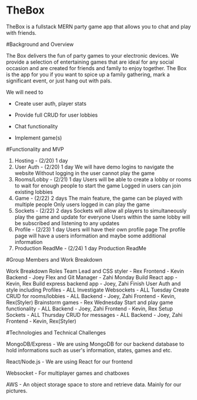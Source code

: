# TheBox


TheBox is a fullstack MERN party game app that allows you to chat and play with friends.

#Background and Overview

The Box delivers the fun of party games to your electronic devices. We provide a selection of entertaining games that are ideal for any social occasion and are created for friends and family to enjoy together. The Box is the app for you if you want to spice up a family gathering, mark a significant event, or just hang out with pals.

We will need to

- Create user auth, player stats

- Provide full CRUD for user lobbies

- Chat functionality

- Implement game(s)

#Functionality and MVP

1. Hosting - (2/20) 1 day
2. User Auth - (2/20) 1 day
   We will have demo logins to navigate the website
   Without logging in the user cannot play the game
3. Rooms/Lobby - (2/21) 1 day
   Users will be able to create a lobby or rooms to wait for enough people to start the game
   Logged in users can join existing lobbies
4. Game - (2/22) 2 days
   The main feature, the game can be played with multiple people
   Only users logged in can play the game
5. Sockets - (2/22) 2 days
   Sockets will allow all players to simultaneously play the game and update for everyone
   Users within the same lobby will be subscribed and listening to any updates
6. Profile - (2/23) 1 day
   Users will have their own profile page
   The profile page will have a users information and maybe some additional information
7. Production ReadMe - (2/24) 1 day
   Production ReadMe

#Group Members and Work Breakdown

Work Breakdown
Roles
Team Lead and CSS styler - Rex
Frontend - Kevin
Backend - Joey
Flex and Git Manager - Zahi
Monday
Build React app - Kevin, Rex
Build express backend app - Joey, Zahi
Finish User Auth and style including Profiles - ALL
Investigate Websockets - ALL
Tuesday
Create CRUD for rooms/lobbies - ALL
Backend - Joey, Zahi
Frontend - Kevin, Rex(Styler)
Brainstorm games - Rex
Wednesday
Start and play game functionality - ALL
Backend - Joey, Zahi
Frontend - Kevin, Rex
Setup Sockets - ALL
Thursday
CRUD for messages - ALL
Backend - Joey, Zahi
Frontend - Kevin, Rex(Styler)

#Technologies and Technical Challenges

MongoDB/Express - We are using MongoDB for our backend database to hold informations such as user's information, states, games and etc.

React/Node.js - We are using React for our frontend

Websocket - For multiplayer games and chatboxes

AWS - An object storage space to store and retrieve data. Mainly for our pictures.
